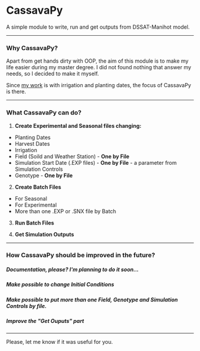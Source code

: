 # CassavaPy

A simple module to write, run and get outputs from DSSAT-Manihot model.

---

### Why CassavaPy?

Apart from get hands dirty with OOP, the aim of this module is to make my life easier during my master degree. 
I did not found nothing that answer my needs, so I decided to make it myself.

Since [my work](https://github.com/FabioSeixas/MasterResearch) is with irrigation and planting dates, the focus of CassavaPy is there.

---

### What CassavaPy can do?

1. **Create Experimental and Seasonal files changing:**

* Planting Dates
* Harvest Dates
* Irrigation
* Field (Soild and Weather Station) - **One by File**
* Simulation Start Date (.EXP files) - **One by File** - a parameter from Simulation Controls
* Genotype - **One by File**

2. **Create Batch Files**

* For Seasonal
* For Experimental
* More than one .EXP or .SNX file by Batch 

3. **Run Batch Files**

4. **Get Simulation Outputs**

---

### How CassavaPy should be improved in the future?

##### Documentation, please? I'm planning to do it soon... 
##### Make possible to change **Initial Conditions**
##### Make possible to put more than one **Field**, **Genotype** and **Simulation Controls** by file.
##### Improve the "Get Ouputs" part

---

Please, let me know if it was useful for you.
